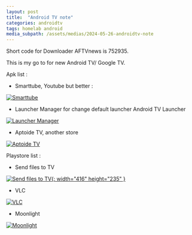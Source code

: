 ```yaml
---
layout: post
title:  "Android TV note"
categories: androidtv
tags: homelab android
media_subpath: /assets/medias/2024-05-26-androidtv-note
---
```


Short code for Downloader AFTVnews is 752935.

This is my go to for new Android TV/ Google TV.

Apk list :

- Smarttube, Youtube but better :

[![Smarttube](https://github.com/yuliskov/SmartTube/raw/master/smarttubetv/src/ststable/res/mipmap-nodpi/app_icon.png)](https://kutt.it/stn_stable)

- Launcher Manager for change default launcher Android TV Launcher

[![Launcher Manager](/launcher-manager.png)](https://xdaforums.com/attachments/lm-atv-1-0-4-apk.5498333/)

- Aptoide TV, another store

[![Aptoide TV](https://tv.aptoide.com/img/aptoidetv-logo.svg)](https://apkins.aptoide.com/AptoideTV-5.1.2.apk)

Playstore list :

- Send files to TV

[![Send files to TV](https://static.wixstatic.com/media/bdfa42_b87fc81a39cb49879ab0ac4dbbe409f6~mv2.png/v1/fill/w_960,h_540,al_c/bdfa42_b87fc81a39cb49879ab0ac4dbbe409f6~mv2.png){: width="416" height="235" }](https://play.google.com/store/apps/details?id=com.yablio.sendfilestotv&pcampaignid=web_share)

- VLC

[![VLC](https://play-lh.googleusercontent.com/oTP20g_V9sZBWsgL1ZnhVf137g_ZsXvXIkaazBKVud8zsKP01e9sZMdVnekxBlOjJRIv=w416-h235)](https://play.google.com/store/apps/details?id=org.videolan.vlc&pcampaignid=web_share)

- Moonlight

[![Moonlight](https://play-lh.googleusercontent.com/0z3j51zT82VF43-AcwIAminPWaGe2Xxf3sT6lMJ0f2xohX-lZ-T0sU-Rp5guurdj5Ssr=w416-h235)](https://play.google.com/store/apps/details?id=com.limelight&pcampaignid=web_share)

